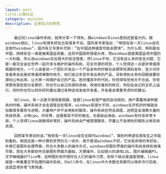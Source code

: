 ```yaml
---
layout: post
title:心情日记
category: opinion
description: 近来自己的感悟.
---
```

        最近玩linux操作系统，就来分享一下得失。跟windows与inux差别还是蛮大的。跟windows相比，linux有很多好处也有很多不足。国外某专家指出：“相信在有一天linux会完全取代windows”，国内有又专家补充到：”在中国这种速度可能会更快“。为什么呢，特别是在中国，网络安全一直是被美国监视着，这另中国政府很是头疼，而windows就是美国监视中国的一大利器，所以说windows存在很大的安全隐患，而linux不同，它没有这么多的安全问题，它是一套完全由全世界一起开发与维护的操作系统，完全开源的项目，个人觉得这一点是非常值得佩服的地方。一个人或者说一个团队开发出一个产品发布的时候也会顺带将源码发布，至少对开发者来说这是非常值得尊敬的地方，他们自己辛苦开发出来的产品，没有得到太多的回报就要将源码公布出来，让大家一同维护自己的产品。若你懂其中的代码，你觉得有些地方不合适，你觉得更改某些部分会更好，你也可以自己将源码改掉，改成你喜欢的样式，然后在自己的主机上运行，同时你也可以将你好的建议通过各种途径发给开发者，开发者会慎重考虑你的建议。
        
        玩linux，有一点是令我很是佩服，就是linux有很严格的启动规则，用户需要用某种服务的时候，操作系统才会去调度这些程序，windows有很大不同，windows在开机的时候就会加载很多服务与进程，大量用户并不会用到的服务，操作系统任然会调度，这明显会浪费大量的系统资源，占用cpu，内存等，这是极其不好的做法，也是由此缘由，windows有时会非常卡顿，个人觉得linux就做得非常好，操作系统会严格管理服务，尽量让不会用到的服务占用系统资源。
        
        回想某专家说的话，”相信有一天linux会完全取代windows”，我到时希望在我有生之年能到看到，相信这是一种计算机世界的又一进步，我不是说windows不好，它也有非常的多好处，毕竟它是图形处理界面，符合大多数人的操作方式，windows将图形界面的操作系统发挥到淋漓尽致，现在大多数软件还是图形界面为基础，方便操作，比如很火的游戏LOL，图片编辑器PS，文字编辑器Office等，这种图形软件很符合人们的操作习惯，但有个缺点是速度很慢，linux就是一种看重文字处理的操作系统，Shell命令，在linux中大多数任务都可以用命令行完成，这就显得非常飞常快速。